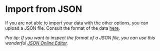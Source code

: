 # Import from JSON

If you are not able to import your data with the other options, you can upload a JSON file. Consult the format of the data [here](%url%).

*Pro tip: If you want to inspect the format of a JSON file, you can use this wonderful [JSON Online Editor](https://jsoneditoronline.org).*
